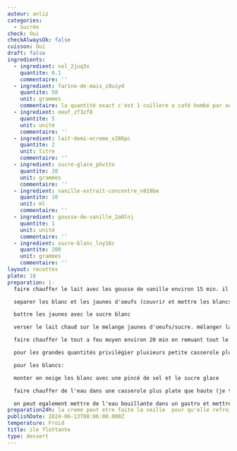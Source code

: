 ```yaml
---
auteur: anliz
categories:
  - Sucrée
check: Oui
checkAlwaysOk: false
cuisson: Oui
draft: false
ingredients:
  - ingredient: sel_2juq3x
    quantite: 0.1
    commentaire: ''
  - ingredient: farine-de-mais_z8uiyd
    quantite: 50
    unit: grammes
    commentaire: la quantité exact c'est 1 cuillere a café bombé par oeuf
  - ingredient: oeuf_zf3zf8
    quantite: 5
    unit: unité
    commentaire: ''
  - ingredient: lait-demi-ecreme_x286pc
    quantite: 2
    unit: litre
    commentaire: ''
  - ingredient: sucre-glace_phv1to
    quantite: 20
    unit: grammes
    commentaire: ''
  - ingredient: vanille-extrait-concentre_n818be
    quantite: 10
    unit: ml
    commentaire: ''
  - ingredient: gousse-de-vanille_2a0lnj
    quantite: 1
    unit: unité
    commentaire: ''
  - ingredient: sucre-blanc_lny16c
    quantite: 200
    unit: grammes
    commentaire: ''
layout: recettes
plate: 10
preparation: |-
  faire chauffer le lait avec les gousse de vanille environ 15 min. il suffit que le lait soit chaud pour infuser la vanille attention a ne jamais faire bouillir. ajouter extrait de vanille

  separer les blanc et les jaunes d'oeufs (couvrir et mettre les blancs au frigo, les blanc seront fait derniere minute)

  battre les jaunes avec le sucre blanc

  verser le lait chaud sur le melange jaunes d'oeufs/sucre. mélanger la maizena avec un peu de la preparation pour qu'elle ne fasse pas de grumeau et melanger le tout.

  faire chauffer le tout a feu moyen environ 20 min en remuant tout le temps! attention ca ne doit pas bouillir! attention ne pas faire avec une casserole en alu!

  pour les grandes quantités privilégier plusieurs petite casserole plutot qu'une grande!

  pour les blancs: 

  monter en neige les blanc avec une pincé de sel et le sucre glace

  faire chauffer de l'eau dans une casserole plus plate que haute (je trouve que dans une poele c'est cool) et faire bouilllir les blanc 2 min de chaque face en les mettant dans la casserole a la cuillere (ca forme l'ile...)

  on peut egalement mettre de l'eau bouillante dans un gastro et mettre au four 5 min mais c'est un peu plus technique...
preparation24h: la creme peut etre faite la veille  pour qu'elle refroidisse bien
publishDate: 2024-06-13T08:06:00.000Z
temperature: Froid
title: ile flottante
type: dessert
---
```

